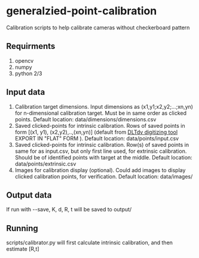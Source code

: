 # generalzied-point-calibration

Calibration scripts to help calibrate cameras without checkerboard pattern

## Requirments
1. opencv
2. numpy
3. python 2/3

## Input data
1. Calibration target dimensions. Input dimensions as (x1,y1;x2,y2;...;xn,yn) for n-dimensional calibration target. Must be in same order as clicked points. Default location: data/dimensions/dimensions.csv
2. Saved clicked-points for intrinsic calibration. Rows of saved points in form [(x1, y1), (x2,y2),..,(xn,yn)] (default from [DLTdv digitizing tool](http://biomech.web.unc.edu/dltdv/) EXPORT IN "FLAT" FORM ). Default location: data/points/input.csv
3. Saved clicked-points for intrinsic calibration. Row(s) of saved points in same for as input.csv, but only first line used, for extrinsic calibration. Should be of identified points with target at the middle. Default location: data/points/extrinsic.csv
4. Images for calibration display (optional). Could add images to display clicked calibration points, for verification. Default location: data/images/

## Output data
If run with --save, K, d, R, t will be saved to output/

## Running
scripts/calibrator.py will first calculate intrinsic calibration, and then estimate [R,t]
